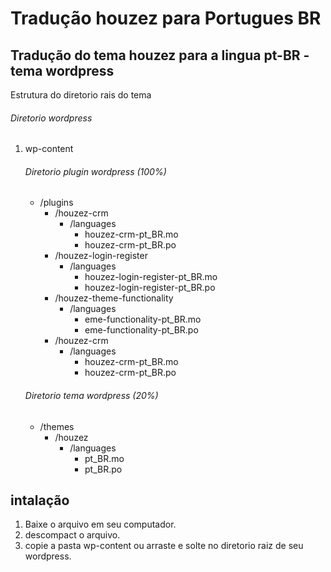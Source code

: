 # Tradução houzez para Portugues BR

## Tradução do tema houzez para a lingua pt-BR - tema wordpress

Estrutura do diretorio rais do tema

###### Diretorio wordpress
1.  wp-content


    ###### Diretorio plugin wordpress (100%)
    - /plugins
      - /houzez-crm
        - /languages
            - houzez-crm-pt_BR.mo
            - houzez-crm-pt_BR.po
      - /houzez-login-register
        - /languages
            - houzez-login-register-pt_BR.mo
            - houzez-login-register-pt_BR.po
      - /houzez-theme-functionality
        - /languages
            - eme-functionality-pt_BR.mo
            - eme-functionality-pt_BR.po
      - /houzez-crm
        - /languages
            - houzez-crm-pt_BR.mo
            - houzez-crm-pt_BR.po

                  
    ###### Diretorio tema wordpress (20%)
    - /themes
      - /houzez
        - /languages
            - pt_BR.mo
            - pt_BR.po
                                      


## intalação

1. Baixe o arquivo em seu computador.
2. descompact o arquivo.
3. copie a pasta wp-content ou arraste e solte no diretorio raiz de seu wordpress.
